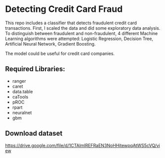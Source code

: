 # Detecting Credit Card Fraud

This repo includes a classifier that detects fraudulent credit card transactions. First, I scaled the data and did some exploratory data analysis. To distinguish between fraudulent and non-fraudulent, 4 different Machine Learning algorithms were attempted: Logistic Regression, Decision Tree, Artificial Neural Network, Gradient Boosting.

The model could be useful for credit card companies.

## Required Libraries:

- ranger
- caret
- data.table
- caTools
- pROC
- rpart
- neuralnet
- gbm

## Download dataset 
https://drive.google.com/file/d/1CTAlmlREFRaEN3NoHHitewpqAtWS5cVQ/view 

